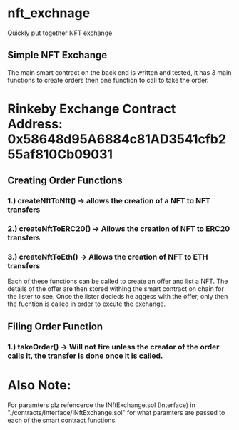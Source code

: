# nft_exchnage
Quickly put together NFT exchange

## Simple NFT Exchange

The main smart contract on the back end is written and tested, it has 3 main functions to create orders then one function to call to take the order.

# Rinkeby Exchange Contract Address: 0x58648d95A6884c81AD3541cfb255af810Cb09031

## Creating Order Functions

### 1.) createNftToNft() -> allows the creation of a NFT to NFT transfers

### 2.) createNftToERC20() -> Allows the creation of NFT to ERC20 transfers

### 3.) createNftToEth() -> Allows the creation of NFT to ETH transfers

Each of these functions can be called to create an offer and list a NFT. The details of the offer are then stored withing the smart contract on chain
for the lister to see. Once the lister decieds he aggess with the offer, only then the fucntion is called in order to excute the exchange.

## Filing Order Function

### 1.) takeOrder() -> Will not fire unless the creator of the order calls it, the transfer is done once it is called.

# Also Note:

For paramters plz refencerce the INftExchange.sol (Interface) in "./contracts/Interface/INftExchange.sol" for what paramters are passed to each 
of the smart contract functions.
